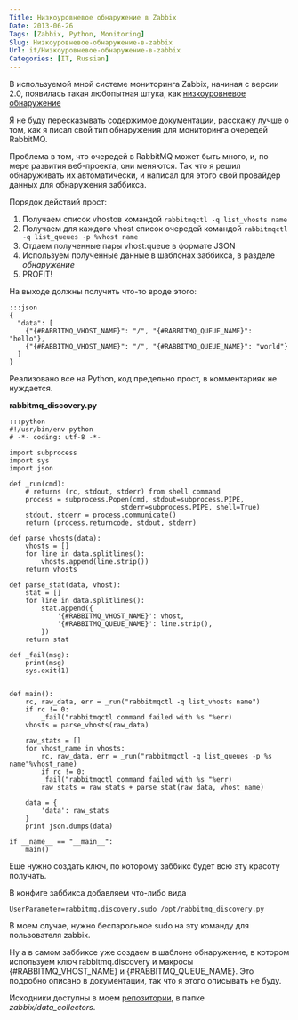 ```yaml
---
Title: Низкоуровневое обнаружение в Zabbix
Date: 2013-06-26
Tags: [Zabbix, Python, Monitoring]
Slug: Низкоуровневое-обнаружение-в-zabbix
Url: it/Низкоуровневое-обнаружение-в-zabbix
Categories: [IT, Russian]
---
```


В используемой мной системе мониторинга Zabbix, начиная с версии 2.0,
появилась такая любопытная штука, как [низкоуровневое обнаружение](https://www.zabbix.com/documentation/ru/2.0/manual/discovery/low_level_discovery)

Я не буду пересказывать содержимое документации, расскажу лучше о том, как я писал свой тип
обнаружения для мониторинга очередей RabbitMQ.

Проблема в том, что очередей в RabbitMQ может быть много, и, по мере развития веб-проекта,
они меняются. Так что я решил обнаруживать их автоматически, и написал для этого свой провайдер
данных для обнаружения заббикса.

Порядок действий прост:

1. Получаем список vhostов командой `rabbitmqctl -q list_vhosts name`
2. Получаем для каждого vhost список очередей командой `rabbitmqctl -q list_queues -p %vhost name`
3. Отдаем полученные пары vhost:queue в формате JSON
4. Используем полученные данные в шаблонах заббикса, в разделе *обнаружение*
5. PROFIT!

На выходе должны получить что-то вроде этого:

    :::json
    {
      "data": [
        {"{#RABBITMQ_VHOST_NAME}": "/", "{#RABBITMQ_QUEUE_NAME}": "hello"},
        {"{#RABBITMQ_VHOST_NAME}": "/", "{#RABBITMQ_QUEUE_NAME}": "world"}
      ]
    }

Реализовано все на Python, код предельно прост, в комментариях не нуждается.

**rabbitmq_discovery.py**

    :::python
    #!/usr/bin/env python
    # -*- coding: utf-8 -*-

    import subprocess
    import sys
    import json

    def _run(cmd):
        # returns (rc, stdout, stderr) from shell command
        process = subprocess.Popen(cmd, stdout=subprocess.PIPE,
                                stderr=subprocess.PIPE, shell=True)
        stdout, stderr = process.communicate()
        return (process.returncode, stdout, stderr)

    def parse_vhosts(data):
        vhosts = []
        for line in data.splitlines():
            vhosts.append(line.strip())
        return vhosts

    def parse_stat(data, vhost):
        stat = []
        for line in data.splitlines():
            stat.append({
                '{#RABBITMQ_VHOST_NAME}': vhost,
                '{#RABBITMQ_QUEUE_NAME}': line.strip(),
            })
        return stat

    def _fail(msg):
        print(msg)
        sys.exit(1)


    def main():
        rc, raw_data, err = _run("rabbitmqctl -q list_vhosts name")
        if rc != 0:
            _fail("rabbitmqctl command failed with %s "%err)
        vhosts = parse_vhosts(raw_data)

        raw_stats = []
        for vhost_name in vhosts:
            rc, raw_data, err = _run("rabbitmqctl -q list_queues -p %s name"%vhost_name)
            if rc != 0:
            _fail("rabbitmqctl command failed with %s "%err)
            raw_stats = raw_stats + parse_stat(raw_data, vhost_name)

        data = {
            'data': raw_stats
        }
        print json.dumps(data)

    if __name__ == "__main__":
        main()

Еще нужно создать ключ, по которому заббикс будет всю эту красоту получать.

В конфиге заббикса добавляем что-либо вида

    UserParameter=rabbitmq.discovery,sudo /opt/rabbitmq_discovery.py

В моем случае, нужно беспарольное sudo на эту команду для пользователя zabbix.

Ну а в самом заббиксе уже создаем в шаблоне обнаружение, в котором используем ключ
rabbitmq.discovery и макросы {#RABBITMQ\_VHOST\_NAME} и {#RABBITMQ\_QUEUE\_NAME}.
Это подробно описано в документации,
так что я этого описывать не буду.

Исходники доступны в моем [репозитории](https://github.com/abulimov/utils), в папке *zabbix/data\_collectors*.
